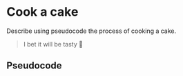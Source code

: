 # Cook a cake

Describe using pseudocode the process of cooking a cake.

> I bet it will be tasty 🤤

## Pseudocode

